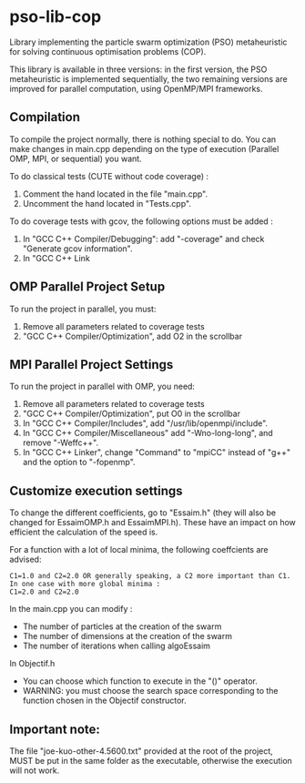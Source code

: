 # pso-lib-cop
Library implementing the particle swarm optimization (PSO) metaheuristic for solving continuous optimisation problems (COP).


This library is available in three versions: in the first version, the PSO metaheuristic is implemented sequentially, the two remaining versions are improved for parallel computation, using OpenMP/MPI frameworks.

## Compilation

To compile the project normally, there is nothing special to do. You can make changes in main.cpp depending on the type of execution (Parallel OMP, MPI, or sequential) you want.


To do classical tests (CUTE without code coverage) :  
1. Comment the hand located in the file "main.cpp".  
2. Uncomment the hand located in "Tests.cpp".  

To do coverage tests with gcov, the following options must be added :  
1. In "GCC C++ Compiler/Debugging": add "-coverage" and check "Generate gcov information".  
2. In "GCC C++ Link

## OMP Parallel Project Setup
To run the project in parallel, you must:  
1. Remove all parameters related to coverage tests  
2. "GCC C++ Compiler/Optimization", add O2 in the scrollbar

## MPI Parallel Project Settings

To run the project in parallel with OMP, you need:  
1. Remove all parameters related to coverage tests  
2. "GCC C++ Compiler/Optimization", put O0 in the scrollbar
3. In "GCC C++ Compiler/Includes", add "/usr/lib/openmpi/include".
4. In "GCC C++ Compiler/Miscellaneous" add "-Wno-long-long", and remove "-Weffc++".
5. In "GCC C++ Linker", change "Command" to "mpiCC" instead of "g++" and the option to "-fopenmp".
  
## Customize execution settings

To change the different coefficients, go to "Essaim.h" (they will also be changed for EssaimOMP.h and EssaimMPI.h). These have an impact on how efficient the calculation of the speed is.

For a function with a lot of local minima, the following coeffcients are advised:  

	C1=1.0 and C2=2.0 OR generally speaking, a C2 more important than C1.  
	In one case with more global minima :  
	C1=2.0 and C2=2.0  

In the main.cpp you can modify :  
- The number of particles at the creation of the swarm  
- The number of dimensions at the creation of the swarm  
- The number of iterations when calling algoEssaim  


In Objectif.h  
- You can choose which function to execute in the "()" operator.  
- WARNING: you must choose the search space corresponding to the function chosen in the Objectif constructor.  

## Important note:

The file "joe-kuo-other-4.5600.txt" provided at the root of the project, MUST be put in the same folder as the executable, otherwise the execution will not work.  

